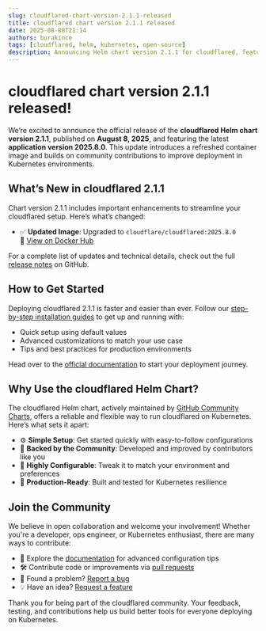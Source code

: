 ```yaml
---
slug: cloudflared-chart-version-2.1.1-released
title: cloudflared chart version 2.1.1 released
date: 2025-08-08T21:14
authors: burakince
tags: [cloudflared, helm, kubernetes, open-source]
description: Announcing Helm chart version 2.1.1 for cloudflared, featuring app version 2025.8.0 with enhanced functionality and community contributions.
---
```


# cloudflared chart version 2.1.1 released!

We’re excited to announce the official release of the **cloudflared Helm chart version 2.1.1**, published on **August 8, 2025**, and featuring the latest **application version 2025.8.0**. This update introduces a refreshed container image and builds on community contributions to improve deployment in Kubernetes environments.

## What’s New in cloudflared 2.1.1

Chart version 2.1.1 includes important enhancements to streamline your cloudflared setup. Here’s what’s changed:

- ✅ **Updated Image**: Upgraded to `cloudflare/cloudflared:2025.8.0`  
  🔗 [View on Docker Hub](https://hub.docker.com/r/cloudflare/cloudflared)

For a complete list of updates and technical details, check out the full [release notes](https://github.com/community-charts/helm-charts/releases/tag/cloudflared-2.1.1) on GitHub.

<!-- truncate -->

## How to Get Started

Deploying cloudflared 2.1.1 is faster and easier than ever. Follow our [step-by-step installation guides](https://community-charts.github.io/docs/category/cloudflared) to get up and running with:

- Quick setup using default values
- Advanced customizations to match your use case
- Tips and best practices for production environments

Head over to the [official documentation](https://community-charts.github.io/docs/category/cloudflared) to start your deployment journey.

## Why Use the cloudflared Helm Chart?

The cloudflared Helm chart, actively maintained by [GitHub Community Charts](https://github.com/community-charts/helm-charts), offers a reliable and flexible way to run cloudflared on Kubernetes. Here’s what sets it apart:

- ⚙️ **Simple Setup**: Get started quickly with easy-to-follow configurations
- 👥 **Backed by the Community**: Developed and improved by contributors like you
- 🔧 **Highly Configurable**: Tweak it to match your environment and preferences
- 🔐 **Production-Ready**: Built and tested for Kubernetes resilience

## Join the Community

We believe in open collaboration and welcome your involvement! Whether you're a developer, ops engineer, or Kubernetes enthusiast, there are many ways to contribute:

- 📄 Explore the [documentation](https://community-charts.github.io/docs/category/cloudflared) for advanced configuration tips
- 🛠️ Contribute code or improvements via [pull requests](https://github.com/community-charts/helm-charts)
- 🐞 Found a problem? [Report a bug](https://github.com/community-charts/helm-charts/issues)
- 💡 Have an idea? [Request a feature](https://github.com/community-charts/helm-charts/issues/new)

Thank you for being part of the cloudflared community. Your feedback, testing, and contributions help us build better tools for everyone deploying on Kubernetes.